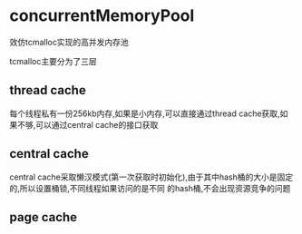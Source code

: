 # concurrentMemoryPool

效仿tcmalloc实现的高并发内存池

tcmalloc主要分为了三层

## thread cache

每个线程私有一份256kb内存,如果是小内存,可以直接通过thread cache获取,如果不够,可以通过central cache的接口获取

## central cache

central cache采取懒汉模式(第一次获取时初始化),由于其中hash桶的大小是固定的,所以设置桶锁,不同线程如果访问的是不同
的hash桶,不会出现资源竞争的问题

## page cache


